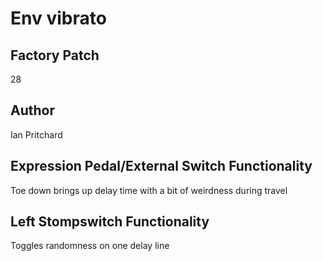 



# Env vibrato

## Factory Patch


28
## Author


Ian Pritchard
## Expression Pedal/External Switch Functionality


Toe down brings up delay time with a bit of weirdness during travel
## Left Stompswitch Functionality


Toggles randomness on one delay line